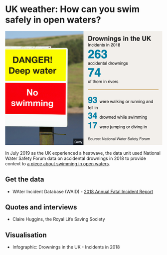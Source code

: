 # UK weather: How can you swim safely in open waters?

![](https://raw.githubusercontent.com/BBC-Data-Unit/open-water-deaths/master/drowningsinfographic.png)

In July 2019 as the UK experienced a heatwave, the data unit used National Water Safety Forum data on accidental drownings in 2018 to provide context to [a piece about swimming in open waters](https://www.bbc.co.uk/news/uk-england-49095925).

## Get the data

* WAter Incident Database (WAID) - [2018 Annual Fatal Incident Report](https://github.com/BBC-Data-Unit/open-water-deaths/blob/master/waid_fatalincidentreport_2018xlxs%20(1)%20(1).xlsx)

## Quotes and interviews

* Claire Huggins, the Royal Life Saving Society

## Visualisation

* Infographic: Drownings in the UK - Incidents in 2018
